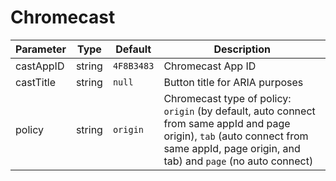 # Chromecast

Parameter | Type | Default | Description
------ | --------- | ------- | --------
castAppID | string | `4F8B3483` | Chromecast App ID
castTitle | string | `null` | Button title for ARIA purposes
policy | string | `origin` | Chromecast type of policy: `origin` (by default, auto connect from same appId and page origin), `tab` (auto connect from same appId, page origin, and tab) and `page` (no auto connect)